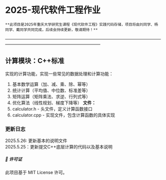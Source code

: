 # 2025-现代软件工程作业
    **此项目是2025年重庆大学研究生课程《现代软件工程》实践代码存储，项目将由刘同学、杨同学、戴同学共同完成，后续会持续更新，敬请期待！**
——————————————————————————————————————————————————————————

## 计算模块：**C++标准**
实现的计算功能，实现一些常见的数据处理和计算功能：
1. 基本数学运算（加、减、乘、除、幂等）
2. 统计计算（平均值、中位数、标准差等）
3. 矩阵运算（矩阵乘法、求逆、行列式等）
4. 优化算法（线性规划、梯度下降等）
**文件：**
1. calculator.h - 头文件，定义计算函数接口
2. calculator.cpp - 实现文件，包含计算函数的具体实现
### 更新日志
2025.5.26: 更新基本的说明文件  
2025.5.25：更新提交C++底层计算的代码以及基本说明



##### 📜 许可证
此项目基于 MIT License 许可。
